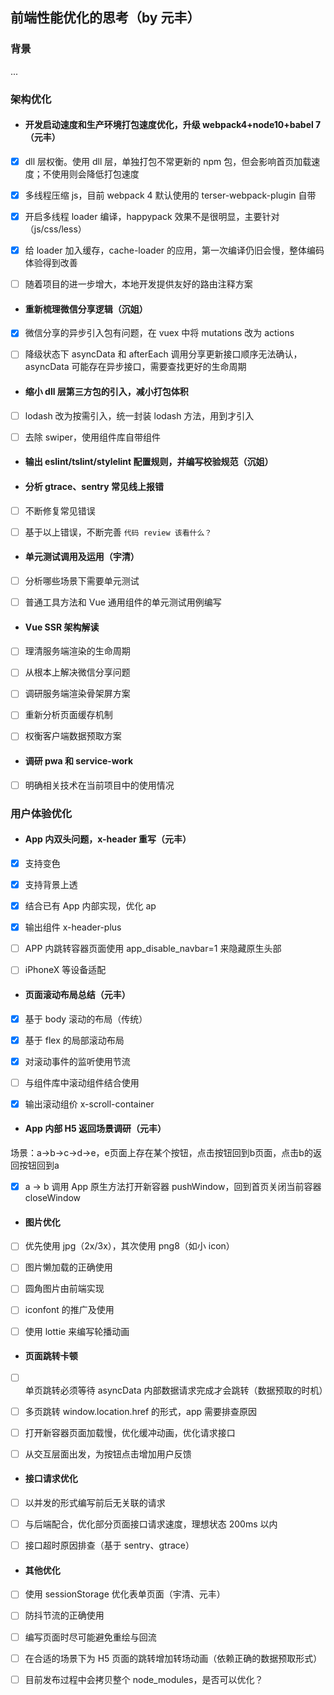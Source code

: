 ## 前端性能优化的思考（by 元丰）

### 背景

...

### 架构优化

* #### 开发启动速度和生产环境打包速度优化，升级 webpack4+node10+babel 7（元丰）

* [x] dll 层权衡。使用 dll 层，单独打包不常更新的 npm 包，但会影响首页加载速度；不使用则会降低打包速度

* [x] 多线程压缩 js，目前 webpack 4 默认使用的 terser-webpack-plugin 自带

* [x] 开启多线程 loader 编译，happypack 效果不是很明显，主要针对（js/css/less）

* [x] 给 loader 加入缓存，cache-loader 的应用，第一次编译仍旧会慢，整体编码体验得到改善

* [ ] 随着项目的进一步增大，本地开发提供友好的路由注释方案

* #### 重新梳理微信分享逻辑（沉姐）

* [x] 微信分享的异步引入包有问题，在 vuex 中将 mutations 改为 actions

* [ ] 降级状态下 asyncData 和 afterEach 调用分享更新接口顺序无法确认，asyncData 可能存在异步接口，需要查找更好的生命周期

* #### 缩小 dll 层第三方包的引入，减小打包体积

* [ ] lodash 改为按需引入，统一封装 lodash 方法，用到才引入

* [ ] 去除 swiper，使用组件库自带组件

* #### 输出 eslint/tslint/stylelint 配置规则，并编写校验规范（沉姐）

* #### 分析 gtrace、sentry 常见线上报错

* [ ] 不断修复常见错误

* [ ] 基于以上错误，不断完善 `代码 review 该看什么？`

* #### 单元测试调用及运用（宇清）

* [ ] 分析哪些场景下需要单元测试

* [ ] 普通工具方法和 Vue 通用组件的单元测试用例编写

* #### Vue SSR 架构解读

* [ ] 理清服务端渲染的生命周期

* [ ] 从根本上解决微信分享问题

* [ ] 调研服务端渲染骨架屏方案

* [ ] 重新分析页面缓存机制

* [ ] 权衡客户端数据预取方案

* #### 调研 pwa 和 service-work

* [ ] 明确相关技术在当前项目中的使用情况

### 用户体验优化

* #### App 内双头问题，x-header 重写（元丰）

* [x] 支持变色

* [x] 支持背景上透

* [x] 结合已有 App 内部实现，优化 ap

* [x] 输出组件 x-header-plus

* [ ] APP 内跳转容器页面使用 app_disable_navbar=1 来隐藏原生头部

* [ ] iPhoneX 等设备适配

* #### 页面滚动布局总结（元丰）

* [x] 基于 body 滚动的布局（传统）

* [x] 基于 flex 的局部滚动布局

* [x] 对滚动事件的监听使用节流

* [ ] 与组件库中滚动组件结合使用

* [x] 输出滚动组价 x-scroll-container

* #### App 内部 H5 返回场景调研（元丰）

场景：a->b->c->d->e，e页面上存在某个按钮，点击按钮回到b页面，点击b的返回按钮回到a

* [x] a -> b 调用 App 原生方法打开新容器 pushWindow，回到首页关闭当前容器 closeWindow

* #### 图片优化

* [ ] 优先使用 jpg（2x/3x），其次使用 png8（如小 icon）

* [ ] 图片懒加载的正确使用

* [ ] 圆角图片由前端实现

* [ ] iconfont 的推广及使用

* [ ] 使用 lottie 来编写轮播动画

* #### 页面跳转卡顿

* [ ] 单页跳转必须等待 asyncData 内部数据请求完成才会跳转（数据预取的时机）

* [ ] 多页跳转 window.location.href 的形式，app 需要排查原因

* [ ] 打开新容器页面加载慢，优化缓冲动画，优化请求接口

* [ ] 从交互层面出发，为按钮点击增加用户反馈

* #### 接口请求优化

* [ ] 以并发的形式编写前后无关联的请求

* [ ] 与后端配合，优化部分页面接口请求速度，理想状态 200ms 以内

* [ ] 接口超时原因排查（基于 sentry、gtrace）

* #### 其他优化

* [ ] 使用 sessionStorage 优化表单页面（宇清、元丰）

* [ ] 防抖节流的正确使用

* [ ] 编写页面时尽可能避免重绘与回流

* [ ] 在合适的场景下为 H5 页面的跳转增加转场动画（依赖正确的数据预取形式）

* [ ] 目前发布过程中会拷贝整个 node_modules，是否可以优化？




